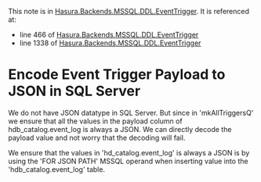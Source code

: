 This note is in [Hasura.Backends.MSSQL.DDL.EventTrigger](https://github.com/hasura/graphql-engine/blob/master/server/src-lib/Hasura/Backends/MSSQL/DDL/EventTrigger.hs#L1378).
It is referenced at:
  - line 466 of [Hasura.Backends.MSSQL.DDL.EventTrigger](https://github.com/hasura/graphql-engine/blob/master/server/src-lib/Hasura/Backends/MSSQL/DDL/EventTrigger.hs#L466)
  - line 1338 of [Hasura.Backends.MSSQL.DDL.EventTrigger](https://github.com/hasura/graphql-engine/blob/master/server/src-lib/Hasura/Backends/MSSQL/DDL/EventTrigger.hs#L1338)

# Encode Event Trigger Payload to JSON in SQL Server

We do not have JSON datatype in SQL Server. But since in 'mkAllTriggersQ' we
ensure that all the values in the payload column of hdb_catalog.event_log is
always a JSON. We can directly decode the payload value and not worry that the
decoding will fail.

We ensure that the values in 'hd_catalog.event_log' is always a JSON is by using
the 'FOR JSON PATH' MSSQL operand when inserting value into the
'hdb_catalog.event_log' table.


